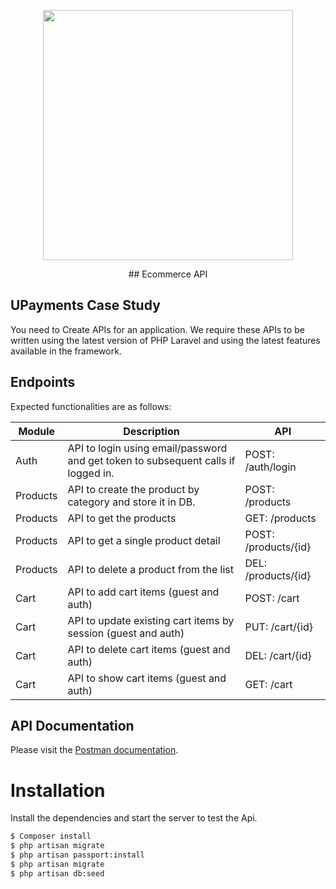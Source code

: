 <p align="center"><a href="https://laravel.com" target="_blank"><img src="https://raw.githubusercontent.com/laravel/art/master/logo-lockup/5%20SVG/2%20CMYK/1%20Full%20Color/laravel-logolockup-cmyk-red.svg" width="400"></a></p>

<p align="center">
## Ecommerce API
</p>

## UPayments Case Study

You need to Create APIs for an application. We require these APIs to be written using the latest version of PHP Laravel and using the latest features available in the framework.


## Endpoints

Expected functionalities are as follows:

| **Module** | **Description**                                                                   | **API**              |
|------------|-----------------------------------------------------------------------------------|----------------------|
| Auth       | API to login using email/password and get token to subsequent calls if logged in. | POST: /auth/login    |
| Products   | API to create the product by category and store it in DB.                         | POST: /products      |
| Products   | API to get the products                                                           | GET: /products       |
| Products   | API to get a single product detail                                                | POST: /products/{id} |
| Products   | API to delete a product from the list                                             | DEL: /products/{id}  |
| Cart       | API to add cart items (guest and auth)                                            | POST: /cart          |
| Cart       | API to update existing cart items by session (guest and auth)                     | PUT: /cart/{id}      |
| Cart       | API to delete cart items (guest and auth)                                         | DEL: /cart/{id}      |
| Cart       | API to show cart items (guest and auth)                                           | GET: /cart           |

## API Documentation

 Please visit the [Postman documentation](https://documenter.getpostman.com/view/16177425/UzBsHPsg).

# Installation

Install the dependencies and start the server to test the Api.

```sh
$ Composer install
$ php artisan migrate
$ php artisan passport:install
$ php artisan migrate
$ php artisan db:seed
```

